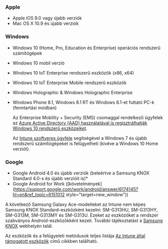 

### <a name="apple"></a>Apple
  - Apple iOS 9.0 vagy újabb verziók
  - Mac OS X 10.9 és újabb verziók

### <a name="windows"></a>Windows
- Windows 10 (Home, Pro, Education és Enterprise) operációs rendszerű számítógépek
- Windows 10 mobil verzió
- Windows 10 IoT Enterprise rendszerű eszközök (x86, x64)
- Windows 10 IoT Enterprise Mobile rendszerű eszközök
- Windows Holographic &amp; Windows Holographic Enterprise
- Windows Phone 8.1, Windows 8.1 RT és Windows 8.1-et futtató PC-k (fenntartási módban)

  Az Enterprise Mobility + Security (EMS) csomaggal rendelkező ügyfelek az [Azure Active Directory (AAD) használatával is regisztrálhatják Windows 10 rendszerű eszközeiket](/intune-classic/deploy-use/set-up-windows-device-management-with-microsoft-intune#azure-active-directory-enrollment).

  Az [Intune szoftveres ügyfele](/intune-classic/deploy-use/manage-windows-pcs-with-microsoft-intune) segítségével a Windows 7 és újabb rendszerű számítógépeket is felügyelheti (kivéve a Windows 10 Home verziót).

### <a name="google"></a>Google
- Google Android 4.0 és újabb verziók (beleértve a Samsung KNOX Standard 4.0-s és újabb verzióit is)*
- Google Android for Work ([követelmények](https://support.google.com/work/android/answer/6174145?hl=en&ref_topic=6151012 style="target=new_window"))

A következő Samsung Galaxy Ace-modelleket az Intune nem képes Samsung KNOX Standard-eszközként kezelni: SM-G313HU, SM-G313HY, SM-G313M, SM-G313MY és SM-G313U. Ezeket az eszközöket a rendszer szabványos Android-eszközökként kezeli. További tájékoztatást a [Samsung KNOX](https://www.samsungknox.com/en) webhelyén talál.

Az eszközök és a felügyeleti metódusok teljes listája [Az Intune által támogatott eszközök](/intune/supported-devices-browsers#intune-supported-devices) című cikkben található.
